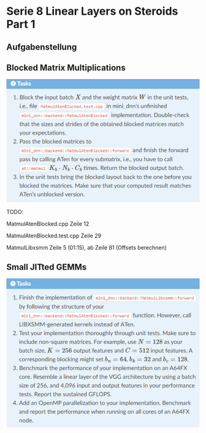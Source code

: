 # Serie 8 Linear Layers on Steroids Part 1

## Aufgabenstellung

## Blocked Matrix Multiplications

![Alt-Text](https://github.com/rauschinger/Efficient_Machine_Learning/blob/main/08_Linear_Layers_on_Steroids_Part_1/aufgabenstellung.png)


TODO:

MatmulAtenBlocked.cpp Zeile 12

MatmulAtenBlocked.test.cpp Zeile 29

MatmulLibxsmm Zeile 5 (01:15), ab Zeile 81 (Offsets berechnen) 


## Small JITted GEMMs

![Alt-Text](https://github.com/rauschinger/Efficient_Machine_Learning/blob/main/08_Linear_Layers_on_Steroids_Part_1/aufgabenstellung_1.png)


